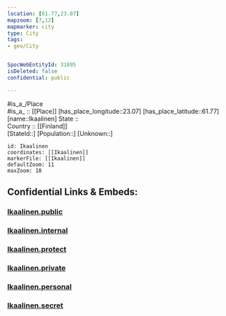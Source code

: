 ```yaml
---
location: [61.77,23.07] 
mapzoom: [7,12] 
mapmarker: city 
type: City
tags:
- geo/City


SpocWebEntityId: 31095
isDeleted: false
confidential: public

---
```

#is_a_/Place  
#is_a_ :: [[Place]] 
[has_place_longitude::23.07] 
[has_place_latitude::61.77] 
[name::Ikaalinen] 
State ::  
Country :: [[Finland]]  
[StateId::] 
[Population::] 
[Unknown::] 


```leaflet
id: Ikaalinen
coordinates: [[Ikaalinen]] 
markerFile: [[Ikaalinen]] 
defaultZoom: 11 
maxZoom: 18
```


## Confidential Links & Embeds: 

### [Ikaalinen.public](/_public/\Earth\Continent\Europe\Europe~North\Finland\Provinces~Finland\Western_Finland\counties~Western_Finland\Pirkanmaa\CityIkaalinen.public.md) 

### [Ikaalinen.internal](/_internal/\Earth\Continent\Europe\Europe~North\Finland\Provinces~Finland\Western_Finland\counties~Western_Finland\Pirkanmaa\CityIkaalinen.internal.md) 

### [Ikaalinen.protect](/_protect/\Earth\Continent\Europe\Europe~North\Finland\Provinces~Finland\Western_Finland\counties~Western_Finland\Pirkanmaa\CityIkaalinen.protect.md) 

### [Ikaalinen.private](/_private/\Earth\Continent\Europe\Europe~North\Finland\Provinces~Finland\Western_Finland\counties~Western_Finland\Pirkanmaa\CityIkaalinen.private.md) 

### [Ikaalinen.personal](/_personal/\Earth\Continent\Europe\Europe~North\Finland\Provinces~Finland\Western_Finland\counties~Western_Finland\Pirkanmaa\CityIkaalinen.personal.md) 

### [Ikaalinen.secret](/_secret/\Earth\Continent\Europe\Europe~North\Finland\Provinces~Finland\Western_Finland\counties~Western_Finland\Pirkanmaa\CityIkaalinen.secret.md)

